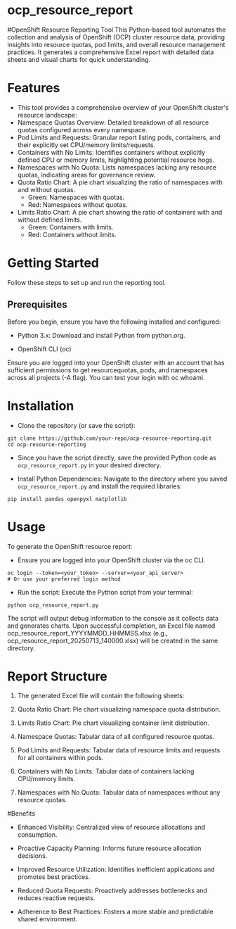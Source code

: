 # ocp_resource_report
#OpenShift Resource Reporting Tool
This Python-based tool automates the collection and analysis of OpenShift (OCP) cluster resource data, providing insights into resource quotas, pod limits, and overall resource management practices. It generates a comprehensive Excel report with detailed data sheets and visual charts for quick understanding.


# Features
- This tool provides a comprehensive overview of your OpenShift cluster's resource landscape:
- Namespace Quotas Overview: Detailed breakdown of all resource quotas configured across every namespace.
- Pod Limits and Requests: Granular report listing pods, containers, and their explicitly set CPU/memory limits/requests.
- Containers with No Limits: Identifies containers without explicitly defined CPU or memory limits, highlighting potential resource hogs.
- Namespaces with No Quota: Lists namespaces lacking any resource quotas, indicating areas for governance review.
- Quota Ratio Chart: A pie chart visualizing the ratio of namespaces with and without quotas.
  -  Green: Namespaces with quotas.
  -  Red: Namespaces without quotas.
- Limits Ratio Chart: A pie chart showing the ratio of containers with and without defined limits.
  -  Green: Containers with limits.
  -  Red: Containers without limits.

# Getting Started
Follow these steps to set up and run the reporting tool.

## Prerequisites
Before you begin, ensure you have the following installed and configured:

- Python 3.x: Download and install Python from python.org.

- OpenShift CLI (oc)

Ensure you are logged into your OpenShift cluster with an account that has sufficient permissions to get resourcequotas, pods, and namespaces across all projects (-A flag). You can test your login with oc whoami.

# Installation
- Clone the repository (or save the script):
~~~
git clone https://github.com/your-repo/ocp-resource-reporting.git
cd ocp-resource-reporting
~~~
- Since you have the script directly, save the provided Python code as `ocp_resource_report.py` in your desired directory.

- Install Python Dependencies:
Navigate to the directory where you saved `ocp_resource_report.py` and install the required libraries:
~~~
pip install pandas openpyxl matplotlib
~~~
# Usage
To generate the OpenShift resource report:

- Ensure you are logged into your OpenShift cluster via the oc CLI.
~~~
oc login --token=<your_token> --server=<your_api_server>
# Or use your preferred login method
~~~
- Run the script:
Execute the Python script from your terminal:
~~~
python ocp_resource_report.py
~~~
The script will output debug information to the console as it collects data and generates charts. Upon successful completion, an Excel file named ocp_resource_report_YYYYMMDD_HHMMSS.xlsx (e.g., ocp_resource_report_20250713_140000.xlsx) will be created in the same directory.

# Report Structure
1. The generated Excel file will contain the following sheets:

2. Quota Ratio Chart: Pie chart visualizing namespace quota distribution.

3. Limits Ratio Chart: Pie chart visualizing container limit distribution.

4. Namespace Quotas: Tabular data of all configured resource quotas.

5. Pod Limits and Requests: Tabular data of resource limits and requests for all containers within pods.

6. Containers with No Limits: Tabular data of containers lacking CPU/memory limits.

7. Namespaces with No Quota: Tabular data of namespaces without any resource quotas.

#Benefits
- Enhanced Visibility: Centralized view of resource allocations and consumption.

- Proactive Capacity Planning: Informs future resource allocation decisions.

- Improved Resource Utilization: Identifies inefficient applications and promotes best practices.

- Reduced Quota Requests: Proactively addresses bottlenecks and reduces reactive requests.

- Adherence to Best Practices: Fosters a more stable and predictable shared environment.


